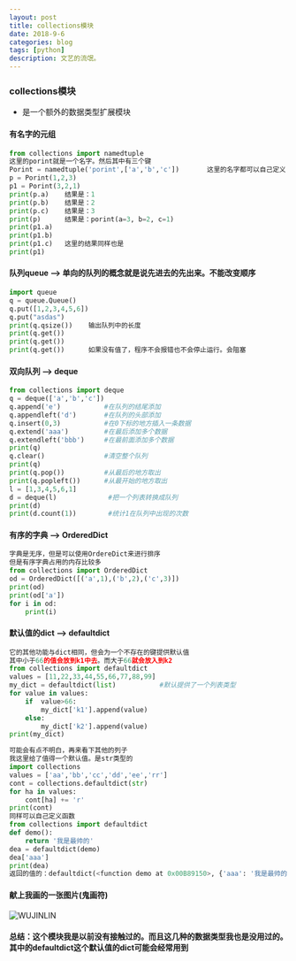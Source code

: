 ```yaml
---
layout: post
title: collections模块
date: 2018-9-6
categories: blog
tags: [python]
description: 文艺的流氓。
---
```

### collections模块
 - 是一个额外的数据类型扩展模块

#### 有名字的元组
```python
from collections import namedtuple
这里的porint就是一个名字。然后其中有三个键
Porint = namedtuple('porint',['a','b','c'])       这里的名字都可以自己定义
p = Porint(1,2,3)
p1 = Porint(3,2,1)
print(p.a)    结果是：1
print(p.b)    结果是：2
print(p.c)    结果是：3
print(p)      结果是：porint(a=3, b=2, c=1)
print(p1.a)
print(p1.b)
print(p1.c)	  这里的结果同样也是
print(p1)
```

#### 队列queue --> 单向的队列的概念就是说先进去的先出来。不能改变顺序
```python
import queue
q = queue.Queue()
q.put([1,2,3,4,5,6])
q.put("asdas")
print(q.qsize())    输出队列中的长度
print(q.get())
print(q.get())
print(q.get())      如果没有值了，程序不会报错也不会停止运行。会阻塞
```

#### 双向队列 --> deque
```python
from collections import deque
q = deque(['a','b','c'])
q.append('e')           #在队列的结尾添加
q.appendleft('d')       #在队列的头部添加
q.insert(0,3)           #在0下标的地方插入一条数据
q.extend('aaa')         #在最后添加多个数据
q.extendleft('bbb')     #在最前面添加多个数据
print(q)
q.clear()               #清空整个队列
print(q)
print(q.pop())          #从最后的地方取出
print(q.popleft())      #从最开始的地方取出
l = [1,3,4,5,6,1]
d = deque(l)             #把一个列表转换成队列
print(d)
print(d.count(1))        #统计1在队列中出现的次数
```

#### 有序的字典 --> OrderedDict
```python
字典是无序，但是可以使用OrdereDict来进行排序
但是有序字典占用的内存比较多
from collections import OrderedDict
od = OrderedDict([('a',1),('b',2),('c',3)])
print(od)
print(od['a'])
for i in od:
    print(i)

```

#### 默认值的dict --> defaultdict
```python
它的其他功能与dict相同，但会为一个不存在的键提供默认值
其中小于66的值会放到k1中去。而大于66就会放入到k2
from collections import defaultdict
values = [11,22,33,44,55,66,77,88,99]
my_dict = defaultdict(list)           #默认提供了一个列表类型
for value in values:
    if  value>66:
        my_dict['k1'].append(value)
    else:
        my_dict['k2'].append(value)
print(my_dict)

可能会有点不明白，再来看下其他的列子
我这里给了值得一个默认值。是str类型的
import collections
values = ['aa','bb','cc','dd','ee','rr']
cont = collections.defaultdict(str)
for ha in values:
    cont[ha] += 'r'
print(cont)
同样可以自己定义函数
from collections import defaultdict
def demo():
    return '我是最帅的'
dea = defaultdict(demo)
dea['aaa']
print(dea)
返回的值的：defaultdict(<function demo at 0x00B89150>, {'aaa': '我是最帅的'})
```

#### 献上我画的一张图片(鬼画符)
![WUJINLIN](http://i2.bvimg.com/660902/f2bbbbcd31c385b6.png)
#### 总结：这个模块我是以前没有接触过的。而且这几种的数据类型我也是没用过的。其中的defaultdict这个默认值的dict可能会经常用到